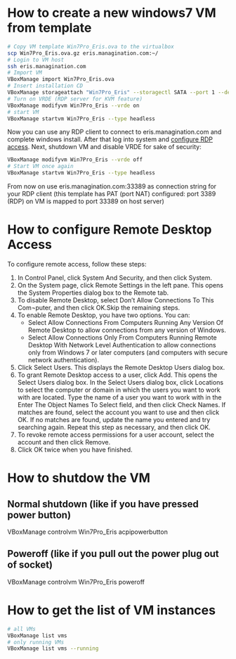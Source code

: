 # How to create a new windows7 VM from template
```bash
# Copy VM template Win7Pro_Eris.ova to the virtualbox
scp Win7Pro_Eris.ova.gz eris.managination.com:~/
# Login to VM host
ssh eris.managination.com
# Import VM
VBoxManage import Win7Pro_Eris.ova
# Insert installation CD
VBoxManage storageattach "Win7Pro_Eris" --storagectl SATA --port 1 --device 0 --type dvddrive --medium /home/mroon/Win7_Pro_SP1_English_COEM_x64.iso
# Turn on VRDE (RDP server for KVM feature)
VBoxManage modifyvm Win7Pro_Eris --vrde on
# start VM
VBoxManage startvm Win7Pro_Eris --type headless
```
Now you can use any RDP client to connect to eris.managination.com and complete windows install.
After that log into system and [configure RDP access](#how-to-configure-remote-desktop-access).
Next, shutdown VM and disable VRDE for sake of security:
```bash
VBoxManage modifyvm Win7Pro_Eris --vrde off
# Start VM once again
VBoxManage startvm Win7Pro_Eris --type headless
```
From now on use eris.managination.com:33389 as connection string for your RDP client (this template has PAT (port NAT) configured: port 3389 (RDP) on VM is mapped to port 33389 on host server)

# How to configure Remote Desktop Access
To configure remote access, follow these steps:
1. In Control Panel, click System And Security, and then click System.
2. On the System page, click Remote Settings in the left pane. This opens the System Properties dialog box to the Remote tab.
3. To disable Remote Desktop, select Don’t Allow Connections To This Com¬puter, and then click OK.Skip the remaining steps.
4. To enable Remote Desktop, you have two options. You can:
    - Select Allow Connections From Computers Running Any Version Of Remote Desktop to allow connections from any version of Windows.
    - Select Allow Connections Only From Computers Running Remote Desktop With Network Level Authentication to allow connections only from Windows 7 or later computers (and computers with secure network authentication).
5. Click Select Users. This displays the Remote Desktop Users dialog box.
6. To grant Remote Desktop access to a user, click Add. This opens the Select Users dialog box. In the Select Users dialog box, click Locations to select the computer or domain in which the users you want to work with are located. Type the name of a user you want to work with in the Enter The Object Names To Select field, and then click Check Names. If matches are found, select the account you want to use and then click OK. If no matches are found, update the name you entered and try searching again. Repeat this step as necessary, and then click OK.
7. To revoke remote access permissions for a user account, select the account and then click Remove.
8. Click OK twice when you have finished. 

# How to shutdow the VM
## Normal shutdown (like if you have pressed power button)
VBoxManage controlvm Win7Pro_Eris acpipowerbutton
## Poweroff (like if you pull out the power plug out of socket)
VBoxManage controlvm Win7Pro_Eris poweroff
# How to get the list of VM instances
```bash
# all VMs
VBoxManage list vms 
# only running VMs
VBoxManage list vms --running
```
